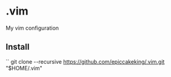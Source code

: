 # .vim
My vim configuration

## Install
``
git clone --recursive https://github.com/epiccakeking/.vim.git "$HOME/.vim"
```
